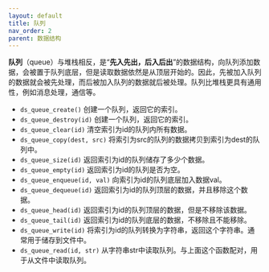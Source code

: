 ```yaml
---
layout: default
title: 队列
nav_order: 2
parent: 数据结构
---
```


**队列**（queue）与堆栈相反，是“**先入先出，后入后出**”的数据结构，向队列添加数据，会被置于队列底层，但是读取数据依然是从顶层开始的。因此，先被加入队列的数据就会被先处理，而后被加入队列的数据就后被处理。队列比堆栈更具有通用性，例如消息处理，通信等。

* `ds_queue_create()` 创建一个队列，返回它的索引。
* `ds_queue_destroy(id)` 创建一个队列，返回它的索引。
* `ds_queue_clear(id)` 清空索引为id的队列内所有数据。
* `ds_queue_copy(dest, src)` 将索引为src的队列的数据拷贝到索引为dest的队列中。
* `ds_queue_size(id)` 返回索引为id的队列储存了多少个数据。
* `ds_queue_empty(id)` 返回索引为id的队列是否为空。
* `ds_queue_enqueue(id, val)` 向索引为id的队列底层加入数据val。
* `ds_queue_dequeue(id)` 返回索引为id的队列顶层的数据，并且移除这个数据。
* `ds_queue_head(id)` 返回索引为id的队列顶层的数据，但是不移除该数据。
* `ds_queue_tail(id)` 返回索引为id的队列底层的数据，不移除且不能移除。
* `ds_queue_write(id)` 将索引为id的队列转换为字符串，返回这个字符串。通常用于储存到文件中。
* `ds_queue_read(id, str)` 从字符串str中读取队列。与上面这个函数配对，用于从文件中读取队列。
